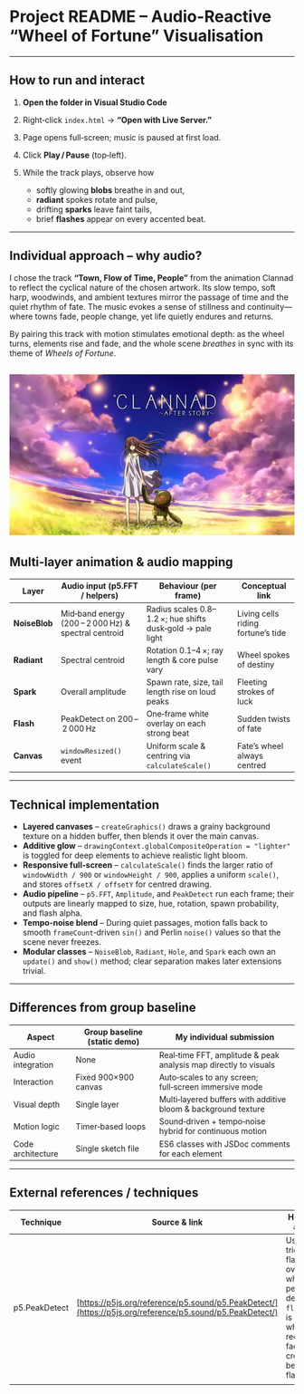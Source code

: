 # Project README – Audio-Reactive “Wheel of Fortune” Visualisation

---

## How to run and interact

1. **Open the folder in Visual Studio Code**
2. Right‑click `index.html` → **“Open with Live Server.”**
3. Page opens full‑screen; music is paused at first load.
4. Click **Play / Pause** (top‑left).
5. While the track plays, observe how

   * softly glowing **blobs** breathe in and out,
   * **radiant** spokes rotate and pulse,
   * drifting **sparks** leave faint tails,
   * brief **flashes** appear on every accented beat.


---

## Individual approach – why audio?

I chose the track **“Town, Flow of Time, People”** from the animation Clannad to reflect the cyclical nature of the chosen artwork. Its slow tempo, soft harp, woodwinds, and ambient textures mirror the passage of time and the quiet rhythm of fate. The music evokes a sense of stillness and continuity—where towns fade, people change, yet life quietly endures and returns.

By pairing this track with motion stimulates emotional depth: as the wheel turns, elements rise and fade, and the whole scene *breathes* in sync with its theme of *Wheels of Fortune*.

![Town, Flow of Time, People - Clannad](assets/clannad.jpg)
---

## Multi‑layer animation & audio mapping

| Layer         | Audio input (p5.FFT / helpers)                       | Behaviour (per frame)                                      | Conceptual link                    |
| ------------- | ---------------------------------------------------- | ---------------------------------------------------------- | ---------------------------------- |
| **NoiseBlob** | Mid‑band energy (200 – 2 000 Hz) & spectral centroid | Radius scales 0.8–1.2 ×; hue shifts dusk‑gold → pale light | Living cells riding fortune’s tide |
| **Radiant**   | Spectral centroid                                    | Rotation 0.1–4 ×; ray length & core pulse vary             | Wheel spokes of destiny            |
| **Spark**     | Overall amplitude                                    | Spawn rate, size, tail length rise on loud peaks           | Fleeting strokes of luck           |
| **Flash**     | PeakDetect on 200 – 2 000 Hz                         | One‑frame white overlay on each strong beat                | Sudden twists of fate              |
| **Canvas**    | `windowResized()` event                              | Uniform scale & centring via `calculateScale()`            | Fate’s wheel always centred        |

---

## Technical implementation

* **Layered canvases** – `createGraphics()` draws a grainy background texture on a hidden buffer, then blends it over the main canvas.
* **Additive glow** – `drawingContext.globalCompositeOperation = "lighter"` is toggled for deep elements to achieve realistic light bloom.
* **Responsive full‑screen** – `calculateScale()` finds the larger ratio of `windowWidth / 900` or `windowHeight / 900`, applies a uniform `scale()`, and stores `offsetX / offsetY` for centred drawing.
* **Audio pipeline** – `p5.FFT`, `Amplitude`, and `PeakDetect` run each frame; their outputs are linearly mapped to size, hue, rotation, spawn probability, and flash alpha.
* **Tempo‑noise blend** – During quiet passages, motion falls back to smooth `frameCount`‑driven `sin()` and Perlin `noise()` values so that the scene never freezes.
* **Modular classes** – `NoiseBlob`, `Radiant`, `Hole`, and `Spark` each own an `update()` and `show()` method; clear separation makes later extensions trivial.

---

## Differences from group baseline

| Aspect            | Group baseline (static demo) | My individual submission                                         |
| ----------------- | ---------------------------- | ---------------------------------------------------------------- |
| Audio integration | None                         | Real‑time FFT, amplitude & peak analysis map directly to visuals |
| Interaction       | Fixed 900×900 canvas         | Auto‑scales to any screen; full‑screen immersive mode            |
| Visual depth      | Single layer                 | Multi‑layered buffers with additive bloom & background texture   |
| Motion logic      | Timer‑based loops            | Sound‑driven + tempo‑noise hybrid for continuous motion          |
| Code architecture | Single sketch file           | ES6 classes with JSDoc comments for each element                 |

---

## External references / techniques

| Technique     | Source & link                                                                                            | How it was adapted                                                                                                                          |   |
| ------------- | -------------------------------------------------------------------------------------------------------- | ------------------------------------------------------------------------------------------------------------------------------------------- | - |
| p5.PeakDetect | [https://p5js.org/reference/p5.sound/p5.PeakDetect/](https://p5js.org/reference/p5.sound/p5.PeakDetect/) | Used to trigger a flash overlay: when a peak is detected `flashAlpha` is set and a white rectangle fades out, creating beat‑synced flashes. |   |
|               |                                                                                                          |                                                                                                                                             |   |
